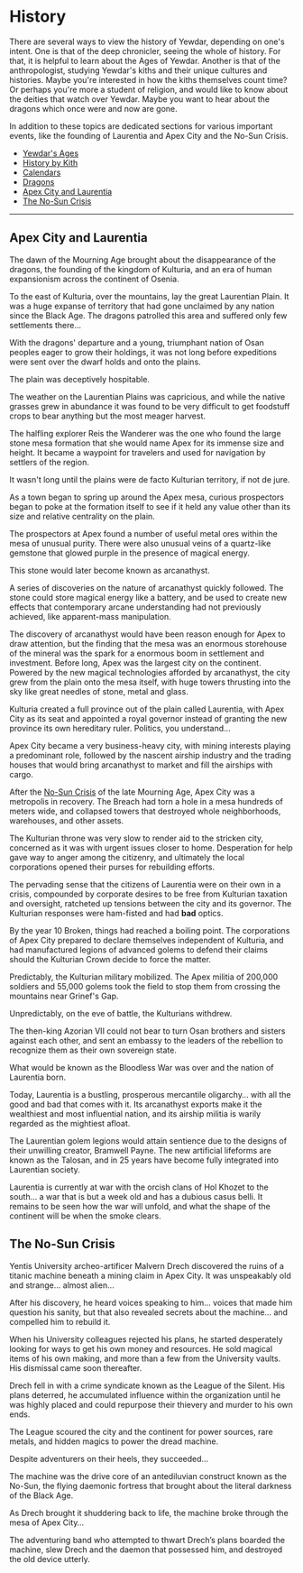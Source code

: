 # History

There are several ways to view the history of Yewdar, depending on one's intent. One is that of the deep chronicler, seeing the whole of history. For that, it is helpful to learn about the Ages of Yewdar. Another is that of the anthropologist, studying Yewdar's kiths and their unique cultures and histories. Maybe you're interested in how the kiths themselves count time? Or perhaps you're more a student of religion, and would like to know about the deities that watch over Yewdar. Maybe you want to hear about the dragons which once were and now are gone.

In addition to these topics are dedicated sections for various important events, like the founding of Laurentia and Apex City and the No-Sun Crisis.

- [Yewdar's Ages](the-ages.md)
- [History by Kith](history-by-kith.md)
- [Calendars](calendar.md)
- [Dragons](dragons.md)
- [Apex City and Laurentia](#apex-city-and-laurentia)
- [The No-Sun Crisis](#)

---

## Apex City and Laurentia
The dawn of the Mourning Age brought about the disappearance of the dragons, the founding of the kingdom of Kulturia, and an era of human expansionism across the continent of Osenia.

To the east of Kulturia, over the mountains, lay the great Laurentian Plain. It was a huge expanse of territory that had gone unclaimed by any nation since the Black Age. The dragons patrolled this area and suffered only few settlements there…

With the dragons' departure and a young, triumphant nation of Osan peoples eager to grow their holdings, it was not long before expeditions were sent over the dwarf holds and onto the plains.

The plain was deceptively hospitable.

The weather on the Laurentian Plains was capricious, and while the native grasses grew in abundance it was found to be very difficult to get foodstuff crops to bear anything but the most meager harvest.

The halfling explorer Reis the Wanderer was the one who found the large stone mesa formation that she would name Apex for its immense size and height. It became a waypoint for travelers and used for navigation by settlers of the region.

It wasn't long until the plains were de facto Kulturian territory, if not de jure.

As a town began to spring up around the Apex mesa, curious prospectors began to poke at the formation itself to see if it held any value other than its size and relative centrality on the plain.

The prospectors at Apex found a number of useful metal ores within the mesa of unusual purity. There were also unusual veins of a quartz-like gemstone that glowed purple in the presence of magical energy.

This stone would later become known as arcanathyst.

A series of discoveries on the nature of arcanathyst quickly followed. The stone could store magical energy like a battery, and be used to create new effects that contemporary arcane understanding had not previously achieved, like apparent-mass manipulation.

The discovery of arcanathyst would have been reason enough for Apex to draw attention, but the finding that the mesa was an enormous storehouse of the mineral was the spark for a enormous boom in settlement and investment.
Before long, Apex was the largest city on the continent. Powered by the new magical technologies afforded by arcanathyst, the city grew from the plain onto the mesa itself, with huge towers thrusting into the sky like great needles of stone, metal and glass.

Kulturia created a full province out of the plain called Laurentia, with Apex City as its seat and appointed a royal governor instead of granting the new province its own hereditary ruler. Politics, you understand…

Apex City became a very business-heavy city, with mining interests playing a predominant role, followed by the nascent airship industry and the trading houses that would bring arcanathyst to market and fill the airships with cargo.

After the [No-Sun Crisis](#the-no-sun-crisis) of the late Mourning Age, Apex City was a metropolis in recovery. The Breach had torn a hole in a mesa hundreds of meters wide, and collapsed towers that destroyed whole neighborhoods, warehouses, and other assets.

The Kulturian throne was very slow to render aid to the stricken city, concerned as it was with urgent issues closer to home. Desperation for help gave way to anger among the citizenry, and ultimately the local corporations opened their purses for rebuilding efforts.

The pervading sense that the citizens of Laurentia were on their own in a crisis, compounded by corporate desires to be free from Kulturian taxation and oversight, ratcheted up tensions between the city and its governor. The Kulturian responses were ham-fisted and had **bad** optics.

By the year 10 Broken, things had reached a boiling point. The corporations of Apex City prepared to declare themselves independent of Kulturia, and had manufactured legions of advanced golems to defend their claims should the Kulturian Crown decide to force the matter.

Predictably, the Kulturian military mobilized. The Apex militia of 200,000 soldiers and 55,000 golems took the field to stop them from crossing the mountains near Grinef's Gap.

Unpredictably, on the eve of battle, the Kulturians withdrew.

The then-king Azorian VII could not bear to turn Osan brothers and sisters against each other, and sent an embassy to the leaders of the rebellion to recognize them as their own sovereign state.

What would be known as the Bloodless War was over and the nation of Laurentia born.

Today, Laurentia is a bustling, prosperous mercantile oligarchy… with all the good and bad that comes with it. Its arcanathyst exports make it the wealthiest and most influential nation, and its airship militia is warily regarded as the mightiest afloat.

The Laurentian golem legions would attain sentience due to the designs of their unwilling creator, Bramwell Payne. The new artificial lifeforms are known as the Talosan, and in 25 years have become fully integrated into Laurentian society.

Laurentia is currently at war with the orcish clans of Hol Khozet to the south… a war that is but a week old and has a dubious casus belli. It remains to be seen how the war will unfold, and what the shape of the continent will be when the smoke clears.

## The No-Sun Crisis

Yentis University archeo-artificer Malvern Drech discovered the ruins of a titanic machine beneath a mining claim in Apex City. It was unspeakably old and strange… almost alien…

After his discovery, he heard voices speaking to him… voices that made him question his sanity, but that also revealed secrets about the machine… and compelled him to rebuild it.

When his University colleagues rejected his plans, he started desperately looking for ways to get his own money and resources. He sold magical items of his own making, and more than a few from the University vaults.
His dismissal came soon thereafter.

Drech fell in with a crime syndicate known as the League of the Silent. His plans deterred, he accumulated influence within the organization until he was highly placed and could repurpose their thievery and murder to his own ends.

The League scoured the city and the continent for power sources, rare metals, and hidden magics to power the dread machine.

Despite adventurers on their heels, they succeeded…

The machine was the drive core of an antediluvian construct known as the No-Sun, the flying daemonic fortress that brought about the literal darkness of the Black Age.

As Drech brought it shuddering back to life, the machine broke through the mesa of Apex City…

The adventuring band who attempted to thwart Drech’s plans boarded the machine, slew Drech and the daemon that possessed him, and destroyed the old device utterly.
